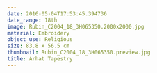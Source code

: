 ```yaml
---
date: 2016-05-04T17:53:45.394736
date_range: 18th
image: Rubin_C2004_18_3H065350.2000x2000.jpg
material: Embroidery
object_use: Religious
size: 83.8 x 56.5 cm
thumbnail: Rubin_C2004_18_3H065350.preview.jpg
title: Arhat Tapestry
---
```


